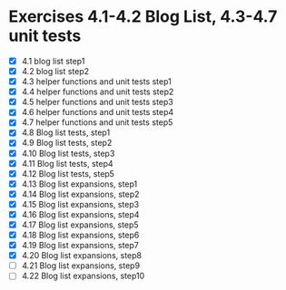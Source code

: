 # Exercises 4.1-4.2 Blog List, 4.3-4.7 unit tests

- [x] 4.1 blog list step1
- [x] 4.2 blog list step2
- [x] 4.3 helper functions and unit tests step1
- [x] 4.4 helper functions and unit tests step2
- [x] 4.5 helper functions and unit tests step3
- [x] 4.6 helper functions and unit tests step4
- [x] 4.7 helper functions and unit tests step5
- [x] 4.8 Blog list tests, step1
- [x] 4.9 Blog list tests, step2
- [x] 4.10 Blog list tests, step3
- [x] 4.11 Blog list tests, step4
- [x] 4.12 Blog list tests, step5
- [x] 4.13 Blog list expansions, step1
- [x] 4.14 Blog list expansions, step2
- [x] 4.15 Blog list expansions, step3
- [x] 4.16 Blog list expansions, step4
- [x] 4.17 Blog list expansions, step5
- [x] 4.18 Blog list expansions, step6
- [x] 4.19 Blog list expansions, step7
- [x] 4.20 Blog list expansions, step8
- [ ] 4.21 Blog list expansions, step9
- [ ] 4.22 Blog list expansions, step10
